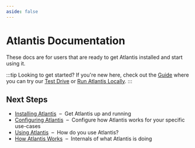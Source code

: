 ```yaml
---
aside: false
---
```

# Atlantis Documentation

These docs are for users that are ready to get Atlantis installed and start using it.

:::tip Looking to get started?
If you're new here, check out the [Guide](./guide.md)
where you can try our [Test Drive](./guide/test-drive.md) or [Run Atlantis Locally](./guide/testing-locally.md).
:::

## Next Steps

* [Installing Atlantis](./docs/installation-guide.md)&nbsp;&nbsp;–&nbsp;&nbsp;Get Atlantis up and running
* [Configuring Atlantis](./docs/configuring-atlantis.md)&nbsp;&nbsp;–&nbsp;&nbsp;Configure how Atlantis works for your specific use-cases
* [Using Atlantis](./docs/using-atlantis.md)&nbsp;&nbsp;–&nbsp;&nbsp;How do you use Atlantis?
* [How Atlantis Works](./docs/how-atlantis-works.md)&nbsp;&nbsp;–&nbsp;&nbsp;Internals of what Atlantis is doing
